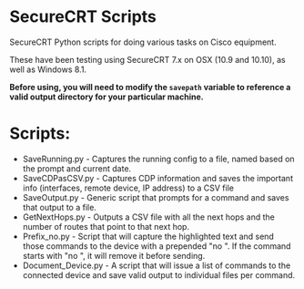 SecureCRT Scripts
==================
SecureCRT Python scripts for doing various tasks on Cisco equipment.

These have been testing using SecureCRT 7.x on OSX (10.9 and 10.10), as well as Windows 8.1.

**Before using, you will need to modify the `savepath` variable to reference a valid output directory for your particular machine.**

Scripts:
========
* SaveRunning.py - Captures the running config to a file, named based on the prompt and current date.
* SaveCDPasCSV.py - Captures CDP information and saves the important info (interfaces, remote device, IP address) to a CSV file
* SaveOutput.py - Generic script that prompts for a command and saves that output to a file.
* GetNextHops.py - Outputs a CSV file with all the next hops and the number of routes that point to that next hop.
* Prefix_no.py - Script that will capture the highlighted text and send those commands to the device with a prepended "no ".  If the command starts with "no ", it will remove it before sending.
* Document_Device.py - A script that will issue a list of commands to the connected device and save valid output to individual files per command.
